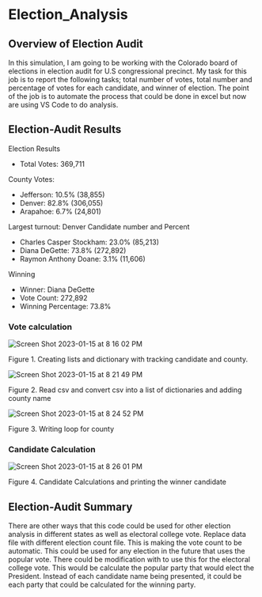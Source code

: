 # Election_Analysis

## Overview of Election Audit
In this simulation, I am going to be working with the Colorado board of elections in election audit for U.S congressional precinct. My task for this job is to report the following tasks; total number of votes, total number and percentage of votes for each candidate, and winner of election. The point of the job is to automate the process that could be done in excel but now are using VS Code to do analysis. 

## Election-Audit Results

Election Results
- Total Votes: 369,711

County Votes:
- Jefferson: 10.5% (38,855)
- Denver: 82.8% (306,055)
- Arapahoe: 6.7% (24,801)

Largest turnout: Denver
Candidate number and Percent
- Charles Casper Stockham: 23.0% (85,213)
- Diana DeGette: 73.8% (272,892)
- Raymon Anthony Doane: 3.1% (11,606)

Winning  
- Winner: Diana DeGette
- Vote Count: 272,892
- Winning Percentage: 73.8%

### Vote calculation

![Screen Shot 2023-01-15 at 8 16 02 PM](https://user-images.githubusercontent.com/110945895/212579068-a913dae9-2d85-4291-8d69-c6ccfa2e1e1b.png)

Figure 1. Creating lists and dictionary with tracking candidate and county. 

![Screen Shot 2023-01-15 at 8 21 49 PM](https://user-images.githubusercontent.com/110945895/212579560-a774a0cf-f0ee-499a-ada3-75414210931a.png)

Figure 2. Read csv and convert csv into a list of dictionaries and adding county name

![Screen Shot 2023-01-15 at 8 24 52 PM](https://user-images.githubusercontent.com/110945895/212579779-bd7f5d60-da67-48f8-84d9-9d4fec3e9dbc.png)

Figure 3. Writing loop for county
    
### Candidate Calculation

![Screen Shot 2023-01-15 at 8 26 01 PM](https://user-images.githubusercontent.com/110945895/212580065-b8b36e09-3691-4c5b-b73a-6bba0c418d08.png)

Figure 4. Candidate Calculations and printing the winner candidate
        
## Election-Audit Summary
There are other ways that this code could be used for other election analysis in different states as well as electoral college vote. Replace data file with different election count file. This is making the vote count to be automatic. This could be used for any election in the future that uses the popular vote. There could be modification with to use this for the electoral college vote. This would be calculate the popular party that would elect the President. Instead of each candidate name being presented, it could be each party that could be calculated for the winning party.


